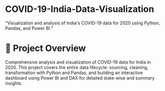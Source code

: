 # COVID-19-India-Data-Visualization
"Visualization and analysis of India's COVID-19 data for 2020 using Python, Pandas, and Power BI."


# 📌 Project Overview
Comprehensive analysis and visualization of COVID-19 data for India in 2020. This project covers the entire data lifecycle: sourcing, cleaning, transformation with Python and Pandas, and building an interactive dashboard using Power BI and DAX for detailed state-wise and summary insights.
